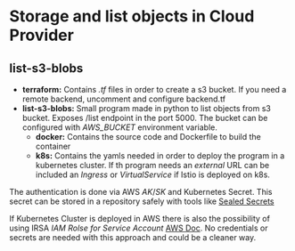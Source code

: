 
# Storage and list objects in Cloud Provider
## list-s3-blobs
+ **terraform:**   Contains *.tf* files in order to create a s3 bucket. If you need a remote backend, uncomment and configure backend.tf
+ **list-s3-blobs:** Small program made in python to list objects from s3 bucket. Exposes /list endpoint in the port 5000. The bucket can be configured with *AWS_BUCKET* environment variable.
    + **docker:** Contains the source code and Dockerfile to build the container
    + **k8s:** Contains the yamls needed in order to deploy the program in a kubernetes cluster. If th program needs an *external* URL can be included an *Ingress* or *VirtualService* if Istio is deployed on k8s.

The authentication is done via AWS *AK*/*SK* and Kubernetes Secret. This secret can be stored in a repository safely with tools like [Sealed Secrets](https://github.com/bitnami-labs/sealed-secrets)

If Kubernetes Cluster is deployed in AWS there is also the possibility of using IRSA
*IAM Rolse for Service Account* [AWS Doc](https://docs.aws.amazon.com/eks/latest/userguide/iam-roles-for-service-accounts.html). No credentials or secrets are needed with this approach and could be a cleaner way.


